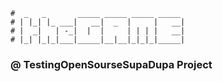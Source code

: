     #  _   _       _____ _____ _____ _____   
    # | |_| |_ ___|   __|  _  |     |   __|  
    # |  _|   | -_|  |  |     | | | |   __|  
    # |_| |_|_|___|_____|__|__|_|_|_|_____|  
                                     

### @ **Testing**OpenSourseSupaDupa Project
